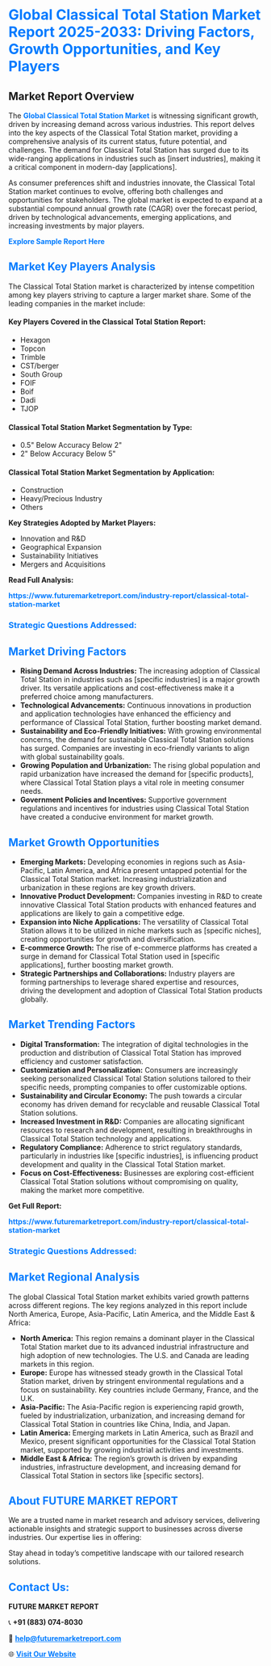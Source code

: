 <h1 style="color: #007BFF;">Global Classical Total Station Market Report 2025-2033: Driving Factors, Growth Opportunities, and Key Players</h1>

<section id="overview">
<h2>Market Report Overview</h2>
<p>The <a href="https://www.futuremarketreport.com/industry-report/classical-total-station-market" style="color: #007BFF; text-decoration: none;"><strong>Global Classical Total Station Market</strong></a> is witnessing significant growth, driven by increasing demand across various industries. This report delves into the key aspects of the Classical Total Station market, providing a comprehensive analysis of its current status, future potential, and challenges. The demand for Classical Total Station has surged due to its wide-ranging applications in industries such as [insert industries], making it a critical component in modern-day [applications].</p>
<p>As consumer preferences shift and industries innovate, the Classical Total Station market continues to evolve, offering both challenges and opportunities for stakeholders. The global market is expected to expand at a substantial compound annual growth rate (CAGR) over the forecast period, driven by technological advancements, emerging applications, and increasing investments by major players.</p>
</section>

<section id="overview">
<p><a href="https://www.futuremarketreport.com/request-sample/reportId=40582" style="color: #007BFF; text-decoration: none;"><strong>Explore Sample Report Here</strong></a></p>
</section>

<section id="key-players">
<h2 style="color: #007BFF;">Market Key Players Analysis</h2>
<p>The Classical Total Station market is characterized by intense competition among key players striving to capture a larger market share. Some of the leading companies in the market include:</p>
<h4>Key Players Covered in the Classical Total Station Report:</h4>
<ul><li>Hexagon</li><li>Topcon</li><li>Trimble</li><li>CST/berger</li><li>South Group</li><li>FOIF</li><li>Boif</li><li>Dadi</li><li>TJOP</li></ul>
<h4>Classical Total Station Market Segmentation by Type:</h4>
<ul><li>0.5&quot; Below Accuracy Below 2&quot;</li><li>2&quot; Below Accuracy Below 5&quot;</li></ul>

<h4>Classical Total Station Market Segmentation by Application:</h4>
<ul><li>Construction</li><li>Heavy/Precious Industry</li><li>Others</li></ul>
<p><strong>Key Strategies Adopted by Market Players:</strong></p>
<ul>
<li>Innovation and R&D</li>
<li>Geographical Expansion</li>
<li>Sustainability Initiatives</li>
<li>Mergers and Acquisitions</li>
</ul>
</section>

<section>
<p><strong>Read Full Analysis: </strong></p><a href="https://www.futuremarketreport.com/industry-report/classical-total-station-market" style="color: #007BFF; text-decoration: none;"><strong>https://www.futuremarketreport.com/industry-report/classical-total-station-market</strong></a>
<h3 style="color: #007BFF;">Strategic Questions Addressed:</h3>
</section>

<section id="driving-factors">
<h2 style="color: #007BFF;">Market Driving Factors</h2>
<ul>
<li><strong>Rising Demand Across Industries:</strong> The increasing adoption of Classical Total Station in industries such as [specific industries] is a major growth driver. Its versatile applications and cost-effectiveness make it a preferred choice among manufacturers.</li>
<li><strong>Technological Advancements:</strong> Continuous innovations in production and application technologies have enhanced the efficiency and performance of Classical Total Station, further boosting market demand.</li>
<li><strong>Sustainability and Eco-Friendly Initiatives:</strong> With growing environmental concerns, the demand for sustainable Classical Total Station solutions has surged. Companies are investing in eco-friendly variants to align with global sustainability goals.</li>
<li><strong>Growing Population and Urbanization:</strong> The rising global population and rapid urbanization have increased the demand for [specific products], where Classical Total Station plays a vital role in meeting consumer needs.</li>
<li><strong>Government Policies and Incentives:</strong> Supportive government regulations and incentives for industries using Classical Total Station have created a conducive environment for market growth.</li>
</ul>
</section>

<section id="growth-opportunities">
<h2 style="color: #007BFF;">Market Growth Opportunities</h2>
<ul>
<li><strong>Emerging Markets:</strong> Developing economies in regions such as Asia-Pacific, Latin America, and Africa present untapped potential for the Classical Total Station market. Increasing industrialization and urbanization in these regions are key growth drivers.</li>
<li><strong>Innovative Product Development:</strong> Companies investing in R&D to create innovative Classical Total Station products with enhanced features and applications are likely to gain a competitive edge.</li>
<li><strong>Expansion into Niche Applications:</strong> The versatility of Classical Total Station allows it to be utilized in niche markets such as [specific niches], creating opportunities for growth and diversification.</li>
<li><strong>E-commerce Growth:</strong> The rise of e-commerce platforms has created a surge in demand for Classical Total Station used in [specific applications], further boosting market growth.</li>
<li><strong>Strategic Partnerships and Collaborations:</strong> Industry players are forming partnerships to leverage shared expertise and resources, driving the development and adoption of Classical Total Station products globally.</li>
</ul>
</section>

<section id="trending-factors">
<h2 style="color: #007BFF;">Market Trending Factors</h2>
<ul>
<li><strong>Digital Transformation:</strong> The integration of digital technologies in the production and distribution of Classical Total Station has improved efficiency and customer satisfaction.</li>
<li><strong>Customization and Personalization:</strong> Consumers are increasingly seeking personalized Classical Total Station solutions tailored to their specific needs, prompting companies to offer customizable options.</li>
<li><strong>Sustainability and Circular Economy:</strong> The push towards a circular economy has driven demand for recyclable and reusable Classical Total Station solutions.</li>
<li><strong>Increased Investment in R&D:</strong> Companies are allocating significant resources to research and development, resulting in breakthroughs in Classical Total Station technology and applications.</li>
<li><strong>Regulatory Compliance:</strong> Adherence to strict regulatory standards, particularly in industries like [specific industries], is influencing product development and quality in the Classical Total Station market.</li>
<li><strong>Focus on Cost-Effectiveness:</strong> Businesses are exploring cost-efficient Classical Total Station solutions without compromising on quality, making the market more competitive.</li>
</ul>
</section>

<section>
<p><strong>Get Full Report: </strong></p><a href="https://www.futuremarketreport.com/industry-report/classical-total-station-market" style="color: #007BFF; text-decoration: none;"><strong>https://www.futuremarketreport.com/industry-report/classical-total-station-market</strong></a>
<h3 style="color: #007BFF;">Strategic Questions Addressed:</h3>
</section>


<section id="regional-analysis">
<h2 style="color: #007BFF;">Market Regional Analysis</h2>
<p>The global Classical Total Station market exhibits varied growth patterns across different regions. The key regions analyzed in this report include North America, Europe, Asia-Pacific, Latin America, and the Middle East & Africa:</p>
<ul>
<li><strong>North America:</strong> This region remains a dominant player in the Classical Total Station market due to its advanced industrial infrastructure and high adoption of new technologies. The U.S. and Canada are leading markets in this region.</li>
<li><strong>Europe:</strong> Europe has witnessed steady growth in the Classical Total Station market, driven by stringent environmental regulations and a focus on sustainability. Key countries include Germany, France, and the U.K.</li>
<li><strong>Asia-Pacific:</strong> The Asia-Pacific region is experiencing rapid growth, fueled by industrialization, urbanization, and increasing demand for Classical Total Station in countries like China, India, and Japan.</li>
<li><strong>Latin America:</strong> Emerging markets in Latin America, such as Brazil and Mexico, present significant opportunities for the Classical Total Station market, supported by growing industrial activities and investments.</li>
<li><strong>Middle East & Africa:</strong> The region’s growth is driven by expanding industries, infrastructure development, and increasing demand for Classical Total Station in sectors like [specific sectors].</li>
</ul>
</section>

<footer>
<h2 style="color: #007BFF;">About FUTURE MARKET REPORT</h2>
<p>We are a trusted name in market research and advisory services, delivering actionable insights and strategic support to businesses across diverse industries. Our expertise lies in offering:</p>

<p>Stay ahead in today’s competitive landscape with our tailored research solutions.</p>

<h2 style="color: #007BFF;">Contact Us:</h2>
<p><strong>FUTURE MARKET REPORT</strong></p>
<p>📞 <strong>+91 (883) 074-8030</strong></p>
<p>📧 <strong><a href="mailto:help@futuremarketreport.com" style="color: #007BFF;">help@futuremarketreport.com</a></strong></p>
<p>🌐 <strong><a href="https://www.futuremarketreport.com/" style="color: #007BFF;">Visit Our Website</a></strong></p>
</footer>